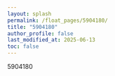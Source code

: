 ```yaml
---
layout: splash
permalink: /float_pages/5904180/
title: "5904180"
author_profile: false
last_modified_at: 2025-06-13
toc: false
---
```

 
5904180
